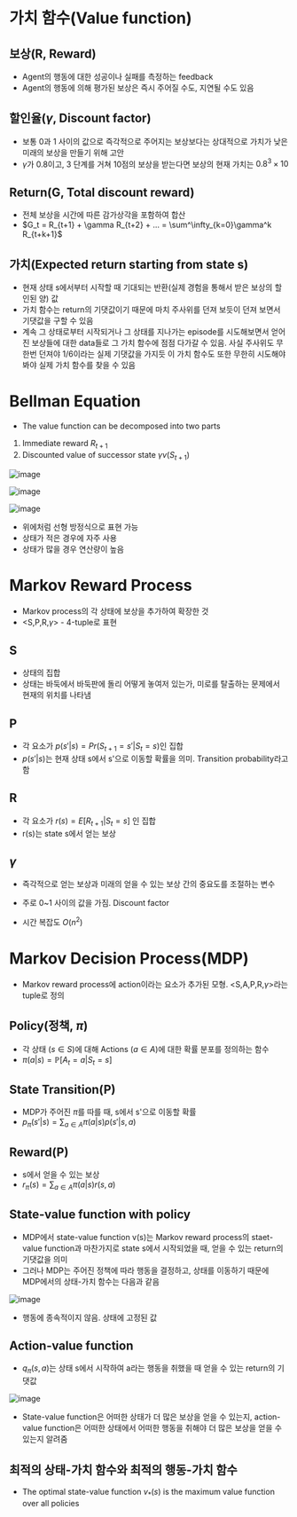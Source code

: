 # 가치 함수(Value function)

## 보상(R, Reward)
- Agent의 행동에 대한 성공이나 실패를 측정하는 feedback
- Agent의 행동에 의해 평가된 보상은 즉시 주어질 수도, 지연될 수도 있음

## 할인율($\gamma$, Discount factor)
- 보통 0과 1 사이의 값으로 즉각적으로 주어지는 보상보다는 상대적으로 가치가 낮은 미래의 보상을 만들기 위해 고안
- $\gamma$가 0.8이고, 3 단계를 거쳐 10점의 보상을 받는다면 보상의 현재 가치는 $0.8^3 \times 10$

## Return(G, Total discount reward)
- 전체 보상을 시간에 따른 감가상각을 포함하여 합산
- $G_t = R_{t+1} + \gamma R_{t+2} + ... = \sum^\infty_{k=0}\gamma^k R_{t+k+1}$

## 가치(Expected return starting from state s)
- 현재 상태 s에서부터 시작할 때 기대되는 반환(실제 경험을 통해서 받은 보상의 할인된 양) 값
- 가치 함수는 return의 기댓값이기 때문에 마치 주사위를 던져 보듯이 던져 보면서 기댓값을 구할 수 있음
- 계속 그 상태로부터 시작되거나 그 상태를 지나가는 episode를 시도해보면서 얻어진 보상들에 대한 data들로 그 가치 함수에 점점 다가갈 수 있음. 사실 주사위도 무한번 던져야 1/6이라는 실제 기댓값을 가지듯 이 가치 함수도 또한 무한히 시도해야봐야 실제 가치 함수를 찾을 수 있음

# Bellman Equation
- The value function can be decomposed into two parts
1. Immediate reward $R_{t+1}$
2. Discounted value of successor state $\gamma v(S_{t+1})$

![image](https://github.com/as9786/ML-DLPratice/assets/80622859/8b695526-9462-4df7-9db5-4bdc9c069073)

![image](https://github.com/as9786/ML-DLPratice/assets/80622859/8f5d4b6d-b407-4bc7-ae3c-d8d766dba5c0)

![image](https://github.com/as9786/ML-DLPratice/assets/80622859/293c70c7-7659-47bf-9fb3-fa89320f4f4c)

- 위에처럼 선형 방정식으로 표현 가능
- 상태가 적은 경우에 자주 사용
- 상태가 많을 경우 연산량이 높음

# Markov Reward Process

- Markov process의 각 상태에 보상을 추가하여 확장한 것
- <S,P,R,$\gamma$> - 4-tuple로 표현

## S
- 상태의 집합
- 상태는 바둑에서 바둑판에 돌리 어떻게 놓여저 있는가, 미로를 탈출하는 문제에서 현재의 위치를 나타냄

## P
- 각 요소가 $p(s'|s) = Pr(S_{t+1}=s'|S_t=s)$인 집합
- $p(s'|s)$는 현재 상태 s에서 s'으로 이동할 확률을 의미. Transition probability라고 함

## R
- 각 요소가 $r(s)=E[R_{t+1}|S_t=s]$ 인 집합
- r(s)는 state s에서 얻는 보상

## $\gamma$
- 즉각적으로 얻는 보상과 미래의 얻을 수 있는 보상 간의 중요도를 조절하는 변수
- 주로 0~1 사이의 값을 가짐. Discount factor

- 시간 복잡도 $O(n^2)$

# Markov Decision Process(MDP)

- Markov reward process에 action이라는 요소가 추가된 모형. <S,A,P,R,$\gamma$>라는 tuple로 정의

## Policy(정책, $\pi$)
- 각 상태 ($s \in S$)에 대해 Actions ($a \in A$)에 대한 확률 분포를 정의하는 함수
- $\pi(a|s) = \mathbb{P}[A_t=a|S_t=s]$

## State Transition(P)
- MDP가 주어진 $\pi$를 따를 때, s에서 s'으로 이동할 확률
- $p_{\pi}(s'|s) = \sum_{a \in A} \pi(a|s)p(s'|s,a)$

## Reward(P)
- s에서 얻을 수 있는 보상
- $r_{\pi}(s) = \sum_{a \in A} \pi(a|s)r(s,a)$

## State-value function with policy
- MDP에서 state-value function v(s)는 Markov reward process의 staet-value function과 마찬가지로 state s에서 시작되었을 때, 얻을 수 있는 return의 기댓값을 의미
- 그러나 MDP는 주어진 정책에 따라 행동을 결정하고, 상태를 이동하기 때문에 MDP에서의 상태-가치 함수는 다음과 같음

![image](https://github.com/as9786/ML-DLPratice/assets/80622859/5b24ff85-4410-43ce-ac8f-ffac5104456f)

- 행동에 종속적이지 않음. 상태에 고정된 값
## Action-value function

-  $q_{\pi}(s,a)$는 상태 s에서 시작하여 a라는 행동을 취했을 때 얻을 수 있는 return의 기댓값

![image](https://github.com/as9786/ML-DLPratice/assets/80622859/4ba477f2-0179-4150-a450-6ea13f7c2e46)

- State-value function은 어떠한 상태가 더 많은 보상을 얻을 수 있는지, action-value function은 어떠한 상태에서 어떠한 행동을 취해야 더 많은 보상을 얻을 수 있는지 알려줌

## 최적의 상태-가치 함수와 최적의 행동-가치 함수

- The optimal state-value function $v_*(s)$ is the maximum value function over all policies


